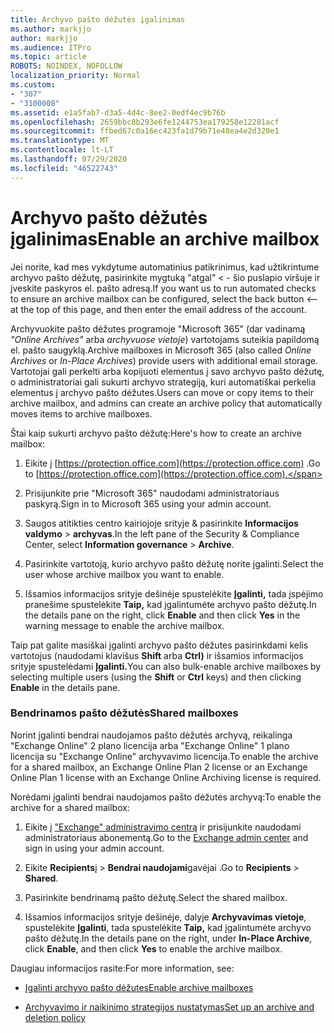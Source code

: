 ```yaml
---
title: Archyvo pašto dėžutės įgalinimas
ms.author: markjjo
author: markjjo
ms.audience: ITPro
ms.topic: article
ROBOTS: NOINDEX, NOFOLLOW
localization_priority: Normal
ms.custom:
- "307"
- "3100008"
ms.assetid: e1a5fab7-d3a5-4d4c-8ee2-0edf4ec9b76b
ms.openlocfilehash: 2659bbc8b293e6fe1244753ea179258e12281acf
ms.sourcegitcommit: ffbed67c0a16ec423fa1d79b71e48ea4e2d320e1
ms.translationtype: MT
ms.contentlocale: lt-LT
ms.lasthandoff: 07/29/2020
ms.locfileid: "46522743"
---
```

# <a name="enable-an-archive-mailbox"></a><span data-ttu-id="e0042-102">Archyvo pašto dėžutės įgalinimas</span><span class="sxs-lookup"><span data-stu-id="e0042-102">Enable an archive mailbox</span></span>

<span data-ttu-id="e0042-103">Jei norite, kad mes vykdytume automatinius patikrinimus, kad užtikrintume archyvo pašto dėžutę, pasirinkite mygtuką "atgal" < - šio puslapio viršuje ir įveskite paskyros el. pašto adresą.</span><span class="sxs-lookup"><span data-stu-id="e0042-103">If you want us to run automated checks to ensure an archive mailbox can be configured, select the back button <-- at the top of this page, and then enter the email address of the account.</span></span>

<span data-ttu-id="e0042-104">Archyvuokite pašto dėžutes programoje "Microsoft 365" (dar vadinamą *"Online Archives"* arba *archyvuose vietoje*) vartotojams suteikia papildomą el. pašto saugyklą.</span><span class="sxs-lookup"><span data-stu-id="e0042-104">Archive mailboxes in Microsoft 365 (also called *Online Archives* or *In-Place Archives*) provide users with additional email storage.</span></span> <span data-ttu-id="e0042-105">Vartotojai gali perkelti arba kopijuoti elementus į savo archyvo pašto dėžutę, o administratoriai gali sukurti archyvo strategiją, kuri automatiškai perkelia elementus į archyvo pašto dėžutes.</span><span class="sxs-lookup"><span data-stu-id="e0042-105">Users can move or copy items to their archive mailbox, and admins can create an archive policy that automatically moves items to archive mailboxes.</span></span>
  
<span data-ttu-id="e0042-106">Štai kaip sukurti archyvo pašto dėžutę:</span><span class="sxs-lookup"><span data-stu-id="e0042-106">Here's how to create an archive mailbox:</span></span>
  
1. <span data-ttu-id="e0042-107">Eikite į [https://protection.office.com](https://protection.office.com) .</span><span class="sxs-lookup"><span data-stu-id="e0042-107">Go to [https://protection.office.com](https://protection.office.com).</span></span>

2. <span data-ttu-id="e0042-108">Prisijunkite prie "Microsoft 365" naudodami administratoriaus paskyrą.</span><span class="sxs-lookup"><span data-stu-id="e0042-108">Sign in to Microsoft 365 using your admin account.</span></span>

3. <span data-ttu-id="e0042-109">Saugos atitikties centro kairiojoje srityje &amp; pasirinkite **Informacijos valdymo** \> **archyvas**.</span><span class="sxs-lookup"><span data-stu-id="e0042-109">In the left pane of the Security &amp; Compliance Center, select **Information governance** \> **Archive**.</span></span>

4. <span data-ttu-id="e0042-110">Pasirinkite vartotoją, kurio archyvo pašto dėžutę norite įgalinti.</span><span class="sxs-lookup"><span data-stu-id="e0042-110">Select the user whose archive mailbox you want to enable.</span></span>

5. <span data-ttu-id="e0042-111">Išsamios informacijos srityje dešinėje spustelėkite **Įgalinti,** tada įspėjimo pranešime spustelėkite **Taip,** kad įgalintumėte archyvo pašto dėžutę.</span><span class="sxs-lookup"><span data-stu-id="e0042-111">In the details pane on the right, click **Enable** and then click **Yes** in the warning message to enable the archive mailbox.</span></span>

<span data-ttu-id="e0042-112">Taip pat galite masiškai įgalinti archyvo pašto dėžutes pasirinkdami kelis vartotojus (naudodami klavišus **Shift** arba **Ctrl)** ir išsamios informacijos srityje spustelėdami **Įgalinti.**</span><span class="sxs-lookup"><span data-stu-id="e0042-112">You can also bulk-enable archive mailboxes by selecting multiple users (using the **Shift** or **Ctrl** keys) and then clicking **Enable** in the details pane.</span></span>
  
### <a name="shared-mailboxes"></a><span data-ttu-id="e0042-113">Bendrinamos pašto dėžutės</span><span class="sxs-lookup"><span data-stu-id="e0042-113">Shared mailboxes</span></span>

<span data-ttu-id="e0042-114">Norint įgalinti bendrai naudojamos pašto dėžutės archyvą, reikalinga "Exchange Online" 2 plano licencija arba "Exchange Online" 1 plano licencija su "Exchange Online" archyvavimo licencija.</span><span class="sxs-lookup"><span data-stu-id="e0042-114">To enable the archive for a shared mailbox, an Exchange Online Plan 2 license or an Exchange Online Plan 1 license with an Exchange Online Archiving license is required.</span></span>  

<span data-ttu-id="e0042-115">Norėdami įgalinti bendrai naudojamos pašto dėžutės archyvą:</span><span class="sxs-lookup"><span data-stu-id="e0042-115">To enable the archive for a shared mailbox:</span></span>

1. <span data-ttu-id="e0042-116">Eikite į ["Exchange" administravimo centrą](https://outlook.office365.com/ecp) ir prisijunkite naudodami administratoriaus abonementą.</span><span class="sxs-lookup"><span data-stu-id="e0042-116">Go to the [Exchange admin center](https://outlook.office365.com/ecp) and sign in using your admin account.</span></span>

2. <span data-ttu-id="e0042-117">Eikite **Recipients**į  >  **Bendrai naudojami**gavėjai .</span><span class="sxs-lookup"><span data-stu-id="e0042-117">Go to **Recipients** > **Shared**.</span></span>

3. <span data-ttu-id="e0042-118">Pasirinkite bendrinamą pašto dėžutę.</span><span class="sxs-lookup"><span data-stu-id="e0042-118">Select the shared mailbox.</span></span>

4. <span data-ttu-id="e0042-119">Išsamios informacijos srityje dešinėje, dalyje **Archyvavimas vietoje**, spustelėkite **Įgalinti**, tada spustelėkite **Taip,** kad įgalintumėte archyvo pašto dėžutę.</span><span class="sxs-lookup"><span data-stu-id="e0042-119">In the details pane on the right, under **In-Place Archive**, click **Enable**, and then click **Yes** to enable the archive mailbox.</span></span>

<span data-ttu-id="e0042-120">Daugiau informacijos rasite:</span><span class="sxs-lookup"><span data-stu-id="e0042-120">For more information, see:</span></span>
  
- [<span data-ttu-id="e0042-121">Įgalinti archyvo pašto dėžutes</span><span class="sxs-lookup"><span data-stu-id="e0042-121">Enable archive mailboxes</span></span>](https://docs.microsoft.com/microsoft-365/compliance/enable-archive-mailboxes)

- [<span data-ttu-id="e0042-122">Archyvavimo ir naikinimo strategijos nustatymas</span><span class="sxs-lookup"><span data-stu-id="e0042-122">Set up an archive and deletion policy</span></span>](https://docs.microsoft.com//office365/securitycompliance/set-up-an-archive-and-deletion-policy-for-mailboxes)
